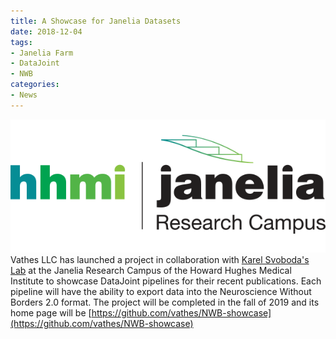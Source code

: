 ```yaml
---
title: A Showcase for Janelia Datasets
date: 2018-12-04 
tags:
- Janelia Farm
- DataJoint
- NWB
categories: 
- News
---
```


![alt text](./static/posts/A-Showcase-for-Janelia-Datasets/hhmi_janelia_logo.png "HHMI Janelia logo")
Vathes LLC has launched a project in collaboration with [Karel Svoboda's Lab](https://www.janelia.org/lab/svoboda-lab) at the Janelia Research Campus of the Howard Hughes Medical Institute to showcase DataJoint pipelines for their recent publications.  Each pipeline will have the ability to export data into the Neuroscience Without Borders 2.0 format. The project will be completed in the fall of 2019 and its home page will be [https://github.com/vathes/NWB-showcase](https://github.com/vathes/NWB-showcase)